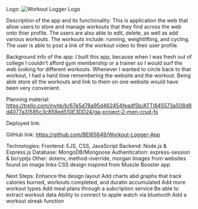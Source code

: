 Logo:
![Workout Logger Logo](https://www.pngkey.com/png/full/256-2561718_want-to-learn-how-to-2x-your-muscle.png "Workout Logger Logo")


Description of the app and its functionality: 
This is application the web that allow users to store and manage workouts that they find across the web onto thier profile. The users are also able to edit, delete, as well as add various workouts. The workouts include: running, weightlifting, and cycling. The user is able to post a link of the workout video to their user profile.

Background info of the app:
I built this app, because when I was fresh out of college I couldn't afford gym membership or a trainer so I would surf the web looking for different workouts. Whenever I wanted to circle back to that workout, I had a hard time remembering the website and the workout. Being able store all the workouts and link to them on one website would have been very convenient. 

Planning material:
https://trello.com/invite/b/67e5d78a95d462454feadf5b/ATTI845573a508d8d4077a31585c3c859ed510E3DD24/ga-project-2-men-crud-fs

Deployed link:

GitHub link: https://github.com/BEI65649/Workout-Logger-App



Technologies: 
Frontend: EJS, CSS, JavaScript
Backend: Node.js & Express.js
Database: MongoDB/Mongoose
Authentication: express-session & bcryptjs
Other: dotenv, method-override, morgan
Images from websites found on image links
CSS design inspired from Muscle Booster app

Next Steps: 
Enhance the design layout
Add charts abd graphs that track calories burned, workouts completed, and duratin accumulated 
Add more workout types
Add meal plans through a subcription service
Be able to extract workout data
Ability to connect to apple watch via bluetooth
Add a workout streak function 